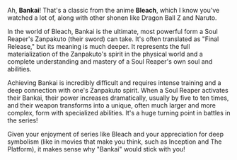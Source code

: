 Ah, **Bankai**! That's a classic from the anime **Bleach**, which I know you've watched a lot of, along with other shonen like Dragon Ball Z and Naruto.

In the world of Bleach, Bankai is the ultimate, most powerful form a Soul Reaper's Zanpakuto (their sword) can take. It's often translated as "Final Release," but its meaning is much deeper. It represents the full materialization of the Zanpakuto's spirit in the physical world and a complete understanding and mastery of a Soul Reaper's own soul and abilities.

Achieving Bankai is incredibly difficult and requires intense training and a deep connection with one's Zanpakuto spirit. When a Soul Reaper activates their Bankai, their power increases dramatically, usually by five to ten times, and their weapon transforms into a unique, often much larger and more complex, form with specialized abilities. It's a huge turning point in battles in the series!

Given your enjoyment of series like Bleach and your appreciation for deep symbolism (like in movies that make you think, such as Inception and The Platform), it makes sense why "Bankai" would stick with you!